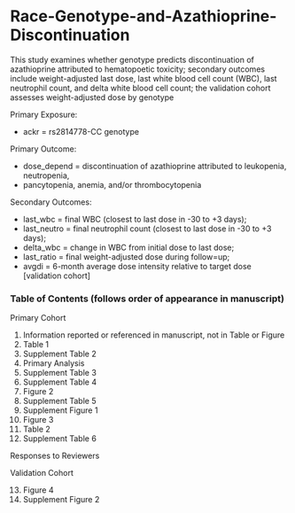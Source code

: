 # Race-Genotype-and-Azathioprine-Discontinuation

This study examines whether genotype predicts discontinuation of azathioprine attributed 
to hematopoetic toxicity; secondary outcomes include weight-adjusted last dose, 
last white blood cell count (WBC), last neutrophil count, and delta white blood cell count; 
the validation cohort assesses weight-adjusted dose by genotype

Primary Exposure: 

* ackr = rs2814778-CC genotype

Primary Outcome: 

*	dose_depend = discontinuation of azathioprine attributed to leukopenia, neutropenia, 
*	pancytopenia, anemia, and/or thrombocytopenia

Secondary Outcomes: 

*	last_wbc = final WBC (closest to last dose in -30 to +3 days); 
*	last_neutro = final neutrophil count (closest to last dose in -30 to +3 days); 
*	delta_wbc = change in WBC from initial dose to last dose; 
*	last_ratio = final weight-adjusted dose during follow=up; 
*	avgdi = 6-month average dose intensity relative to target dose [validation cohort]

### Table of Contents (follows order of appearance in manuscript)

Primary Cohort

1. Information reported or referenced in manuscript, not in Table or Figure
2. Table 1
3. Supplement Table 2
4. Primary Analysis
5. Supplement Table 3
6. Supplement Table 4
7. Figure 2
8. Supplement Table 5
9. Supplement Figure 1
10. Figure 3
11. Table 2
12. Supplement Table 6

Responses to Reviewers

Validation Cohort

13. Figure 4
14. Supplement Figure 2
